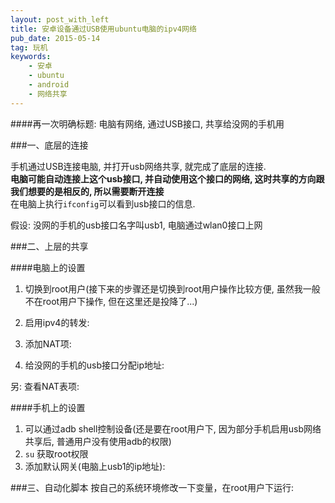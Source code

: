 ```yaml
---
layout: post_with_left
title: 安卓设备通过USB使用ubuntu电脑的ipv4网络
pub_date: 2015-05-14
tag: 玩机
keywords:
    - 安卓
    - ubuntu
    - android
    - 网络共享
---
```


####再一次明确标题: 电脑有网络, 通过USB接口, 共享给没网的手机用


###一、底层的连接

手机通过USB连接电脑, 并打开usb网络共享, 就完成了底层的连接.    
**电脑可能自动连接上这个usb接口, 并自动使用这个接口的网络, 这时共享的方向跟我们想要的是相反的, 所以需要断开连接**    
在电脑上执行`ifconfig`可以看到usb接口的信息.    
    
假设: 没网的手机的usb接口名字叫usb1, 电脑通过wlan0接口上网     


###二、上层的共享

####电脑上的设置
1. 切换到root用户(接下来的步骤还是切换到root用户操作比较方便, 虽然我一般不在root用户下操作, 但在这里还是投降了...)    

2. 启用ipv4的转发:     
<script src="https://gist.github.com/chenyanclyz/d93e891fafbd3dd27427.js"></script>

3. 添加NAT项:    
<script src="https://gist.github.com/chenyanclyz/f543707c30ea3e4349cb.js"></script>

4. 给没网的手机的usb接口分配ip地址:    
<script src="https://gist.github.com/chenyanclyz/64ae072db2c138105794.js"></script>

另: 查看NAT表项:    
<script src="https://gist.github.com/chenyanclyz/260768b9c26931a8251e.js"></script>

####手机上的设置
1. 可以通过adb shell控制设备(还是要在root用户下, 因为部分手机启用usb网络共享后, 普通用户没有使用adb的权限)    
2. `su` 获取root权限
3. 添加默认网关(电脑上usb1的ip地址):    
<script src="https://gist.github.com/chenyanclyz/8678215c32dfa373b3c1.js"></script>

###三、自动化脚本
按自己的系统环境修改一下变量，在root用户下运行:    
<script src="https://gist.github.com/chenyanclyz/4e99e4888681a5e329c9.js"></script>


